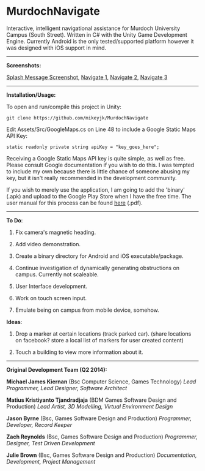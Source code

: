 MurdochNavigate
===============

Interactive, intelligent navigational assistance for Murdoch University Campus (South Street).
Written in C# with the Unity Game Development Engine.
Currently Android is the only tested/supported platform however it was designed with iOS support in mind.

-------------------

**Screenshots:**

[Splash Message Screenshot](https://raw.githubusercontent.com/mikeyjk/MurdochNavigate/master/Documentation/Images/splash.PNG), [Navigate 1](https://raw.githubusercontent.com/mikeyjk/MurdochNavigate/master/Documentation/Images/navigate.PNG), [Navigate 2](https://raw.githubusercontent.com/mikeyjk/MurdochNavigate/master/Documentation/Images/navigate2.PNG), [Navigate 3](https://raw.githubusercontent.com/mikeyjk/MurdochNavigate/master/Documentation/Images/navigate3.PNG)

-------------------

**Installation/Usage:**

To open and run/compile this project in Unity:

    git clone https://github.com/mikeyjk/MurdochNavigate

Edit Assets/Src/GoogleMaps.cs on Line 48 to include a Google Static Maps API Key:

    static readonly private string apiKey = "key_goes_here";

Receiving a Google Static Maps API key is quite simple, as well as free. Please consult Google documentation if you wish to do this. I was tempted to include my own because there is little chance of someone abusing my key, but it isn't really recommended in the development community.

If you wish to merely use the application, I am going to add the 'binary' (.apk) and upload to the Google Play Store when I have the free time. The user manual for this process can be found [here](https://github.com/mikeyjk/MurdochNavigate/blob/master/Documentation/Manual/Murdoch%20Navigate%20User%20Manual.pdf) (.pdf).

-------------------

**To Do**:

1) Fix camera's magnetic heading.

2) Add video demonstration.

3) Create a binary directory for Android and iOS executable/package.

4) Continue investigation of dynamically generating obstructions on campus. Currently not scaleable.

5) User Interface development.

6) Work on touch screen input.

7) Emulate being on campus from mobile device, somehow.

**Ideas**:

1) Drop a marker at certain locations (track parked car).
 (share locations on facebook? store a local list of markers for user created content)
 
2) Touch a building to view more information about it.

-------------------

**Original Development Team (Q2 2014):**

**Michael James Kiernan** (Bsc Computer Science, Games Technology)
*Lead Programmer, Lead Designer, Software Architect*

**Matius Kristiyanto Tjandradjaja** (BDM Games Software Design and Production)
*Lead Artist, 3D Modelling, Virtual Environment Design*

**Jason Byrne** (Bsc, Games Software Design and Production)
*Programmer, Developer, Record Keeper*

**Zach Reynolds** (Bsc, Games Software Design and Production)
*Programmer, Designer, Test Driven Development*

**Julie Brown** (Bsc, Games Software Design and Production)
*Documentation, Development, Project Management*
